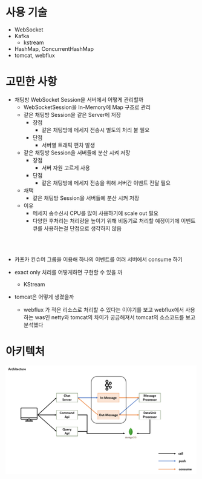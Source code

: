 # 사용 기술
- WebSocket
- Kafka
  - kstream
- HashMap, ConcurrentHashMap
- tomcat, webflux


# 고민한 사항
- 채팅방 WebSocket Session을 서버에서 어떻게 관리할까
  - WebSocketSession을 In-Memory에 Map 구조로 관리
  - 같은 채팅방 Session을 같은 Server에 저장
    - 장점
      - 같은 채팅방에 메세지 전송시 별도의 처리 불 필요
    - 단점
      - 서버별 트래픽 편차 발생
  - 같은 채팅방 Session을 서버들에 분산 시켜 저장
    - 장점
      - 서버 자원 고르게 사용
    - 단점
      - 같은 채팅방에 메세지 전송을 위해 서버간 이벤트 전달 필요
  - 채택
    - 같은 채팅방 Session을 서버들에 분산 시켜 저장
  - 이유
    - 메세지 송수신시 CPU를 많이 사용하기에 scale out 필요
    - 다양한 후처리는 처리량을 높이기 위해 비동기로 처리할 예정이기에 이벤트 큐를 사용하는걸 단점으로 생각하지 않음

</br></br>

- 카프카 컨슈머 그룹을 이용해 하나의 이벤트를 여러 서버에서 consume 하기

- exact only 처리를 어떻게하면 구현할 수 있을 까
  - KStream


- tomcat은 어떻게 생겼을까
  - webflux 가 적은 리소스로 처리할 수 있다는 이야기를 보고 webflux에서 사용하는 was인 netty와 tomcat의 차이가 궁금해져서 tomcat의 소스코드를 보고 분석했다

# 아키텍처

![](./architecture.png)


